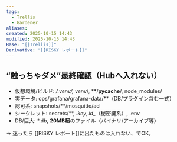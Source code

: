 ```yaml
---
tags:
  - Trellis
  - Gardener
aliases:
created: 2025-10-15 14:43
modified: 2025-10-15 14:43
Base: "[[Trellis]]"
Derivative: "[[RISKY レポート]]"
---
```


## “触っちゃダメ”最終確認（Hubへ入れない）

- 仮想環境/ビルド: **/.venv*/, venv*/, **/__pycache__/, node_modules/
- 実データ: ops/grafana/grafana-data/**（DB/プラグイン含む一式）
- 認可系: snapshots/**/mosquitto/acl
- シークレット: secrets/**, *.key, id_*（秘密鍵系）, .env
- DB/巨大: *.db, **20MB超**のファイル（バイナリ/アーカイブ等）

→ 迷ったら [[RISKY レポート]]に出たものは入れない、でOK。
